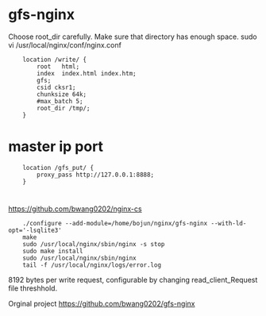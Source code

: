 # gfs-nginx
Choose root_dir carefully. Make sure that directory has enough space.
sudo vi /usr/local/nginx/conf/nginx.conf

        location /write/ {
            root   html;
            index  index.html index.htm;
            gfs;
            csid cksr1;
            chunksize 64k;
            #max_batch 5;
            root_dir /tmp/;
        }
# master ip port
        location /gfs_put/ {
            proxy_pass http://127.0.0.1:8888;
        }

#  
https://github.com/bwang0202/nginx-cs

        ./configure --add-module=/home/bojun/nginx/gfs-nginx --with-ld-opt='-lsqlite3'
        make  
        sudo /usr/local/nginx/sbin/nginx -s stop  
        sudo make install  
        sudo /usr/local/nginx/sbin/nginx  
        tail -f /usr/local/nginx/logs/error.log  

8192 bytes per write request, configurable by changing read_client_Request file threshhold.  

Orginal project https://github.com/bwang0202/gfs-nginx